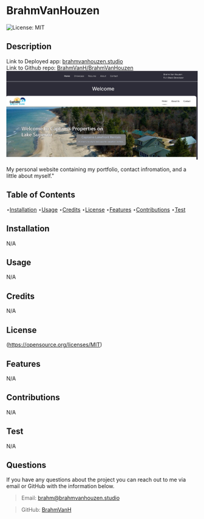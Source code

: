 # BrahmVanHouzen

  ![License: MIT](https://img.shields.io/badge/License-MIT-yellow.svg)

  
  ## Description 

  Link to Deployed app: [brahmvanhouzen.studio](https://brahmvanhouzen.studio) \
  Link to Github repo: [BrahmVanH/BrahmVanHouzen](https://github.com/BrahmVanH/BrahmVanHouzen)
  ![Screenshot](./src/images/brahmvanhouzen_studio-screenshot.png)
  
  My personal website containing my portfolio, contact infromation, and a little about myself."
  
  ## Table of Contents

  ⋆[Installation](#Installation)
  ⋆[Usage](#Usage)
  ⋆[Credits](#Credits)
  ⋆[License](#License)
  ⋆[Features](#Features)
  ⋆[Contributions](#Contributions)
  ⋆[Test](#Contributions)

  ## Installation 

  N/A

  ## Usage

  N/A

  ## Credits 

  N/A

  ## License

  (https://opensource.org/licenses/MIT)
  

  ## Features

  N/A

  ## Contributions

  N/A

  ## Test

  N/A

  ## Questions

  If you have any questions about the project you can reach out to me via email or GitHub with the information below. 

  >Email: brahm@brahmvanhouzen.studio

  >GitHub: [BrahmVanH](https://github.com/BrahmVanH)


